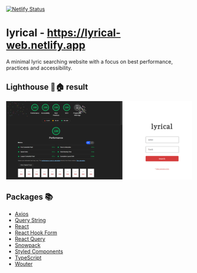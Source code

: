 [![Netlify Status](https://api.netlify.com/api/v1/badges/de1008d1-b90e-4ec5-b027-cb0bd6b106b1/deploy-status)](https://app.netlify.com/sites/lyrical-web/deploys)

# lyrical - https://lyrical-web.netlify.app
A minimal lyric searching website with a focus on best performance, practices and accessibility.

## Lighthouse 🔦🏠 result

![The results](./lighthouse.png)

## Packages 📚

- [Axios](https://github.com/axios/axios#axios)
- [Query String](https://github.com/sindresorhus/query-string#readme)
- [React](https://reactjs.org/)
- [React Hook Form](https://react-hook-form.com/)
- [React Query](https://react-query.tanstack.com/)
- [Snowpack](https://www.snowpack.dev/)
- [Styled Components](https://styled-components.com/)
- [TypeScript](https://www.typescriptlang.org/)
- [Wouter](https://github.com/molefrog/wouter#features)
